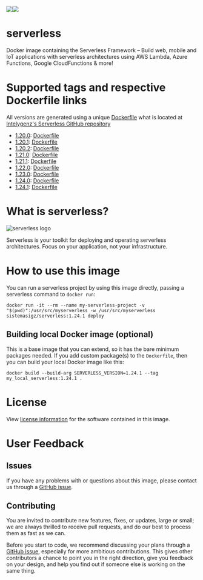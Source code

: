 [![](https://images.microbadger.com/badges/image/intelygenz/serverless.svg)](https://microbadger.com/images/intelygenz/serverless "Get your own image badge on microbadger.com")[![](https://images.microbadger.com/badges/version/intelygenz/serverless.svg)](https://microbadger.com/images/intelygenz/serverless "Get your own version badge on microbadger.com")

# serverless
Docker image containing the Serverless Framework – Build web, mobile and IoT applications with serverless architectures using AWS Lambda, Azure Functions, Google CloudFunctions & more!

# Supported tags and respective Dockerfile links
All versions are generated using a unique [Dockerfile](https://github.com/intelygenz/serverless/blob/master/Dockerfile) what is located at [Intelygenz's Serverless GitHub repository](https://github.com/intelygenz/serverless)

* [1.20.0](https://github.com/serverless/serverless/releases/tag/v1.20.0): [Dockerfile](https://github.com/intelygenz/serverless/blob/master/Dockerfile)
* [1.20.1](https://github.com/serverless/serverless/releases/tag/v1.20.1): [Dockerfile](https://github.com/intelygenz/serverless/blob/master/Dockerfile)
* [1.20.2](https://github.com/serverless/serverless/releases/tag/v1.20.2): [Dockerfile](https://github.com/intelygenz/serverless/blob/master/Dockerfile)
* [1.21.0](https://github.com/serverless/serverless/releases/tag/v1.21.0): [Dockerfile](https://github.com/intelygenz/serverless/blob/master/Dockerfile)
* [1.21.1](https://github.com/serverless/serverless/releases/tag/v1.21.1): [Dockerfile](https://github.com/intelygenz/serverless/blob/master/Dockerfile)
* [1.22.0](https://github.com/serverless/serverless/releases/tag/v1.22.0): [Dockerfile](https://github.com/intelygenz/serverless/blob/master/Dockerfile)
* [1.23.0](https://github.com/serverless/serverless/releases/tag/v1.23.0): [Dockerfile](https://github.com/intelygenz/serverless/blob/master/Dockerfile)
* [1.24.0](https://github.com/serverless/serverless/releases/tag/v1.24.0): [Dockerfile](https://github.com/intelygenz/serverless/blob/master/Dockerfile)
* [1.24.1](https://github.com/serverless/serverless/releases/tag/v1.24.1): [Dockerfile](https://github.com/intelygenz/serverless/blob/master/Dockerfile)

# What is serverless?
![serverless logo](https://raw.githubusercontent.com/intelygenz/serverless/master/assets/serverless.png)

Serverless is your toolkit for deploying and operating serverless architectures. Focus on your application, not your infrastructure.

# How to use this image
You can run a serverless project by using this image directly, passing a serverless command to `docker run`:

    docker run -it --rm --name my-serverless-project -v "$(pwd)":/usr/src/myserverless -w /usr/src/myserverless sistemasigz/serverless:1.24.1 deploy

## Building local Docker image (optional)
This is a base image that you can extend, so it has the bare minimum packages needed. If you add custom package(s) to the `Dockerfile`, then you can build your local Docker image like this:

    docker build --build-arg SERVERLESS_VERSION=1.24.1 --tag my_local_serverless:1.24.1 .

# License
View [license information](https://github.com/intelygenz/serverless/blob/master/LICENSE) for the software contained in this image.

# User Feedback
## Issues
If you have any problems with or questions about this image, please contact us through a [GitHub issue](https://github.com/intelygenz/serverless/issues).

## Contributing
You are invited to contribute new features, fixes, or updates, large or small; we are always thrilled to receive pull requests, and do our best to process them as fast as we can.

Before you start to code, we recommend discussing your plans through a [GitHub issue](https://github.com/intelygenz/serverless/issues), especially for more ambitious contributions.
This gives other contributors a chance to point you in the right direction, give you feedback on your design, and help you find out if someone else is working on the same thing.